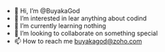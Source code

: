 - 👋 Hi, I’m @BuyakaGod
- 👀 I’m interested in lear anything about codind
- 🌱 I’m currently learning nothing
- 💞️ I’m looking to collaborate on something special
- 📫 How to reach me buyakagod@zoho.com
